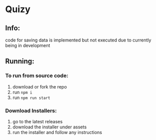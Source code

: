 # Quizy

## Info:
code for saving data is implemented but not executed due to currently being in development

## Running:

### To run from source code:
1. download or fork the repo
2. run `npm i`
3. run `npm run start`

### Download Installers:
1. go to the latest releases
2. download the installer under assets
3. run the installer and follow any instructions
